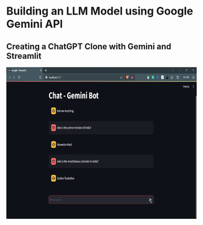 # Building an LLM Model using Google Gemini API
## Creating a ChatGPT Clone with Gemini and Streamlit

<div align="center">
    <img src="output.png" alt="Logo" width="600" height="400">
</div>
